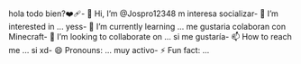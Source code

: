 hola todo bien?❤️‍🩹- 👋 Hi, I’m @Jospro12348
m interesa socializar- 👀 I’m interested in ...
yess- 🌱 I’m currently learning ...
me gustaria colaboran con Minecraft- 💞️ I’m looking to collaborate on ...
si me gustaría- 📫 How to reach me ...
si xd- 😄 Pronouns: ...
muy activo- ⚡ Fun fact: ...

<!---
Jospro12348/Jospro12348 is a ✨ special ✨ repository because its `README.md` (this file) appears on your GitHub profile.
You can click the Preview link to take a look at your changes.
--->
